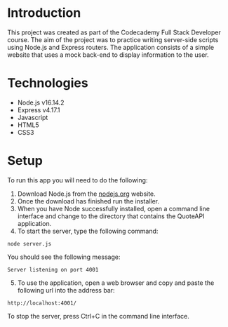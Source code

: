 # Introduction

This project was created as part of the Codecademy Full Stack Developer course. The aim of the project was to practice writing server-side scripts using Node.js and Express routers. The application consists of a simple website that uses a mock back-end to display information to the user.

# Technologies

* Node.js v16.14.2
* Express v4.17.1
* Javascript
* HTML5
* CSS3

# Setup
To run this app you will need to do the following:
1. Download Node.js from the [nodejs.org](https://nodejs.org "Download Node.js") website.
2. Once the download has finished run the installer.
3. When you have Node successfully installed, open a command line interface and change to the directory that contains the QuoteAPI application.
4. To start the server, type the following command:
```
node server.js
```
You should see the following message:
```
Server listening on port 4001
```
5. To use the application, open a web browser and copy and paste the following url into the address bar:
```
http://localhost:4001/
```

To stop the server, press Ctrl+C in the command line interface.
